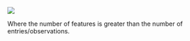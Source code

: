 ![](https://www.statology.org/wp-content/uploads/2021/02/highDim1.png)

Where the number of features is greater than the number of entries/observations.